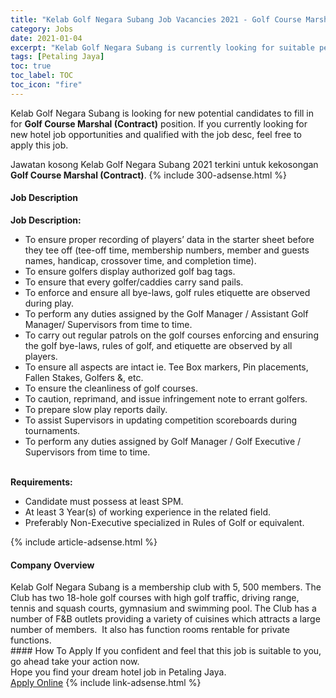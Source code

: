 ```yaml
---
title: "Kelab Golf Negara Subang Job Vacancies 2021 - Golf Course Marshal (Contract)" 
category: Jobs 
date: 2021-01-04 
excerpt: "Kelab Golf Negara Subang is currently looking for suitable person to fill in the Golf Course Marshal (Contract) which positioned at Petaling Jaya" 
tags: [Petaling Jaya] 
toc: true 
toc_label: TOC 
toc_icon: "fire" 
--- 
```


<p>Kelab Golf Negara Subang is looking for new potential candidates to fill in for <b>Golf Course Marshal (Contract)</b> position. If you currently looking for new hotel job opportunities and qualified with the job desc, feel free to apply this job.
</p>Jawatan kosong Kelab Golf Negara Subang 2021 terkini untuk kekosongan <b>Golf Course Marshal (Contract)</b>. 
{% include 300-adsense.html %} 
<div><div><div><h4>Job Description</h4></div></div><div><div><span><div><div><strong>Job Description:</strong><ul><li>To ensure proper recording of players&#8217; data in the starter sheet before they tee off (tee-off time, membership numbers, member and guests names, handicap, crossover time, and completion time).</li><li>To ensure golfers display authorized golf bag tags.</li><li>To ensure that every golfer/caddies carry sand pails.</li><li>To enforce and ensure all bye-laws, golf rules etiquette are observed during play.</li><li>To perform any duties assigned by the Golf Manager / Assistant Golf Manager/ Supervisors from time to time.</li><li>To carry out regular patrols on the golf courses enforcing and ensuring the golf bye-laws, rules of golf, and etiquette are observed by all players.</li><li>To ensure all aspects are intact ie. Tee Box markers, Pin placements, Fallen Stakes, Golfers &amp;, etc.</li><li>To ensure the cleanliness of golf courses.</li><li>To caution, reprimand, and issue infringement note to errant golfers.</li><li>To prepare slow play reports daily.</li><li>To assist Supervisors in updating competition scoreboards during tournaments.</li><li>To perform any duties assigned by Golf Manager / Golf Executive / Supervisors from time to time.</li></ul><br><strong>Requirements:</strong><ul><li>Candidate must possess at least SPM.</li><li>At least 3 Year(s) of working experience in the related field.</li><li>Preferably Non-Executive specialized in Rules of Golf or equivalent.</li></ul></div></div></span></div></div></div> 
{% include article-adsense.html %} 
<div><div><div><h4>Company Overview</h4></div></div><div><div><span><div><div>
<div>Kelab Golf Negara Subang is a membership club with 5, 500 members. The Club has two 18-hole golf courses with high golf traffic, driving range, tennis and squash courts, gymnasium and swimming pool. The Club has a number of F&amp;B outlets providing a variety of cuisines which attracts a large number of members.&#160; It also has function rooms rentable for private functions.</div>
</div></div></span></div></div></div> 
#### How To Apply 
If you confident and feel that this job is suitable to you, go ahead take your action now. <br/> 
Hope you find your dream hotel job in Petaling Jaya. <br/> 
<a href="https://www.jobstreet.com.my/en/job/golf-course-marshal-contract-4452080?jobId=jobstreet-my-job-4452080&sectionRank=3&token=0~2112af1f-55ec-48c7-8c27-0fe0dbaf2e4e&fr=SRP%20View%20In%20New%20Ta" class="btn btn--info" target="_blank" rel="nofollow noopenner">Apply Online</a> 
{% include link-adsense.html %} 